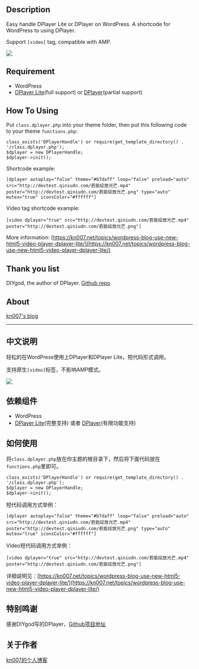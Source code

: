 ## Description
Easy handle DPlayer Lite or DPlayer on WordPress. A shortcode for WordPress to using DPlayer.

Support `[video]` tag, compatible with AMP.

<a href="https://github.com/kn007/DPlayerHandle/blob/master/LICENSE"><img src="https://img.shields.io/badge/license-MIT-green.svg?style=flat"></a>

## Requirement

* WordPress
* [DPlayer Lite](https://github.com/kn007/DPlayer-Lite)(full support) or [DPlayer](https://github.com/MoePlayer/DPlayer)(partial support)

## How To Using

Put `class.dplayer.php` into your theme folder, then put this following code to your theme `functions.php`:
```
class_exists('DPlayerHandle') or require(get_template_directory() . '/class.dplayer.php');
$dplayer = new DPlayerHandle;
$dplayer->init();
```

Shortcode example:
```
[dplayer autoplay="false" theme="#b7daff" loop="false" preload="auto" src="http://devtest.qiniudn.com/若能绽放光芒.mp4" poster="http://devtest.qiniudn.com/若能绽放光芒.png" type="auto" mutex="true" iconsColor="#ffffff"]
```

Video tag shortcode example:
```
[video dplayer="true" src="http://devtest.qiniudn.com/若能绽放光芒.mp4" poster="http://devtest.qiniudn.com/若能绽放光芒.png"]
```

More information: [https://kn007.net/topics/wordpress-blog-use-new-html5-video-player-dplayer-lite/](https://kn007.net/topics/wordpress-blog-use-new-html5-video-player-dplayer-lite/) 

## Thank you list

DIYgod, the author of DPlayer. [Github repo](https://github.com/MoePlayer/DPlayer)

## About

[kn007's blog](https://kn007.net) 

***

## 中文说明
轻松的在WordPress使用上DPlayer和DPlayer Lite，短代码形式调用。

支持原生`[video]`标签，不影响AMP模式。

<a href="https://github.com/kn007/DPlayerHandle/blob/master/LICENSE"><img src="https://img.shields.io/badge/license-MIT-green.svg?style=flat"></a>

## 依赖组件

* WordPress
* [DPlayer Lite](https://github.com/kn007/DPlayer-Lite)(完整支持) 或者 [DPlayer](https://github.com/MoePlayer/DPlayer)(有限功能支持)

## 如何使用

将`class.dplayer.php`放在你主题的根目录下，然后将下面代码放在`functions.php`里即可。
```
class_exists('DPlayerHandle') or require(get_template_directory() . '/class.dplayer.php');
$dplayer = new DPlayerHandle;
$dplayer->init();
```

短代码调用方式举例：
```
[dplayer autoplay="false" theme="#b7daff" loop="false" preload="auto" src="http://devtest.qiniudn.com/若能绽放光芒.mp4" poster="http://devtest.qiniudn.com/若能绽放光芒.png" type="auto" mutex="true" iconsColor="#ffffff"]
```

Video短代码调用方式举例：
```
[video dplayer="true" src="http://devtest.qiniudn.com/若能绽放光芒.mp4" poster="http://devtest.qiniudn.com/若能绽放光芒.png"]
```

详细说明见：[https://kn007.net/topics/wordpress-blog-use-new-html5-video-player-dplayer-lite/](https://kn007.net/topics/wordpress-blog-use-new-html5-video-player-dplayer-lite/)

## 特别鸣谢

感谢DIYgod写的DPlayer，[Github项目地址](https://github.com/MoePlayer/DPlayer)

## 关于作者

[kn007的个人博客](https://kn007.net) 
